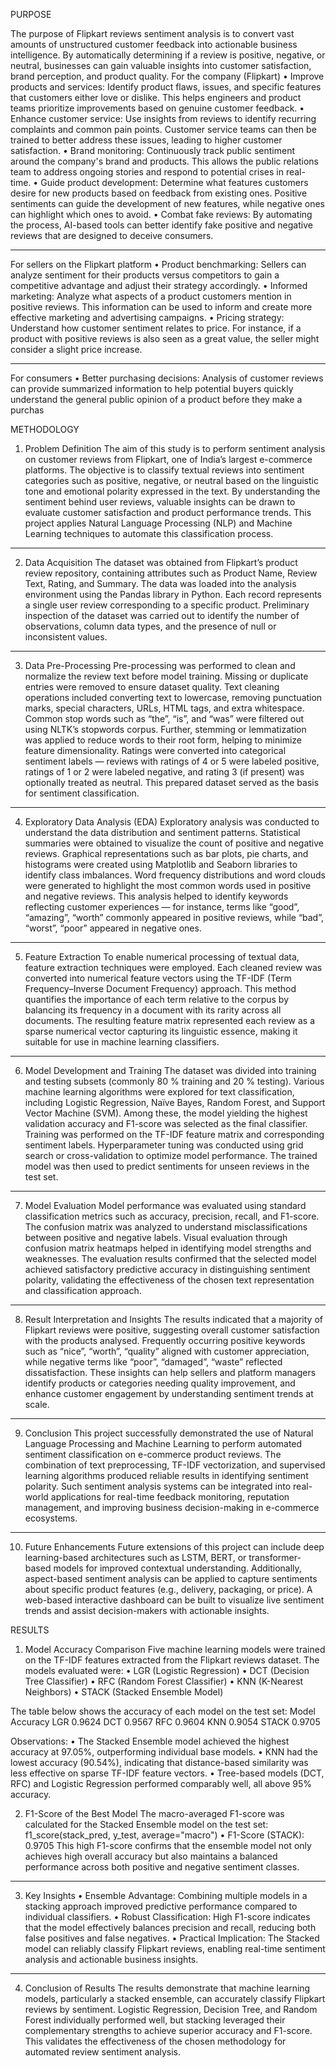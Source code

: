 PURPOSE

The purpose of Flipkart reviews sentiment analysis is to convert vast amounts of unstructured customer feedback into actionable business intelligence. By automatically determining if a review is positive, negative, or neutral, businesses can gain valuable insights into customer satisfaction, brand perception, and product quality. 
For the company (Flipkart)
•	Improve products and services: Identify product flaws, issues, and specific features that customers either love or dislike. This helps engineers and product teams prioritize improvements based on genuine customer feedback.
•	Enhance customer service: Use insights from reviews to identify recurring complaints and common pain points. Customer service teams can then be trained to better address these issues, leading to higher customer satisfaction.
•	Brand monitoring: Continuously track public sentiment around the company's brand and products. This allows the public relations team to address ongoing stories and respond to potential crises in real-time.
•	Guide product development: Determine what features customers desire for new products based on feedback from existing ones. Positive sentiments can guide the development of new features, while negative ones can highlight which ones to avoid.
•	Combat fake reviews: By automating the process, AI-based tools can better identify fake positive and negative reviews that are designed to deceive consumers. 

________________________________________
For sellers on the Flipkart platform
•	Product benchmarking: Sellers can analyze sentiment for their products versus competitors to gain a competitive advantage and adjust their strategy accordingly.
•	Informed marketing: Analyze what aspects of a product customers mention in positive reviews. This information can be used to inform and create more effective marketing and advertising campaigns.
•	Pricing strategy: Understand how customer sentiment relates to price. For instance, if a product with positive reviews is also seen as a great value, the seller might consider a slight price increase. 

________________________________________
For consumers
•	Better purchasing decisions: Analysis of customer reviews can provide summarized information to help potential buyers quickly understand the general public opinion of a product before they make a purchas


METHODOLOGY
1. Problem Definition
The aim of this study is to perform sentiment analysis on customer reviews from Flipkart, one of India’s largest e-commerce platforms. The objective is to classify textual reviews into sentiment categories such as positive, negative, or neutral based on the linguistic tone and emotional polarity expressed in the text. By understanding the sentiment behind user reviews, valuable insights can be drawn to evaluate customer satisfaction and product performance trends. This project applies Natural Language Processing (NLP) and Machine Learning techniques to automate this classification process.
________________________________________
2. Data Acquisition
The dataset was obtained from Flipkart’s product review repository, containing attributes such as Product Name, Review Text, Rating, and Summary. The data was loaded into the analysis environment using the Pandas library in Python. Each record represents a single user review corresponding to a specific product. Preliminary inspection of the dataset was carried out to identify the number of observations, column data types, and the presence of null or inconsistent values.
________________________________________
3. Data Pre-Processing
Pre-processing was performed to clean and normalize the review text before model training. Missing or duplicate entries were removed to ensure dataset quality. Text cleaning operations included converting text to lowercase, removing punctuation marks, special characters, URLs, HTML tags, and extra whitespace. Common stop words such as “the”, “is”, and “was” were filtered out using NLTK’s stopwords corpus.
Further, stemming or lemmatization was applied to reduce words to their root form, helping to minimize feature dimensionality. Ratings were converted into categorical sentiment labels — reviews with ratings of 4 or 5 were labeled positive, ratings of 1 or 2 were labeled negative, and rating 3 (if present) was optionally treated as neutral. This prepared dataset served as the basis for sentiment classification.
________________________________________
4. Exploratory Data Analysis (EDA)
Exploratory analysis was conducted to understand the data distribution and sentiment patterns. Statistical summaries were obtained to visualize the count of positive and negative reviews. Graphical representations such as bar plots, pie charts, and histograms were created using Matplotlib and Seaborn libraries to identify class imbalances.
Word frequency distributions and word clouds were generated to highlight the most common words used in positive and negative reviews. This analysis helped to identify keywords reflecting customer experiences — for instance, terms like “good”, “amazing”, “worth” commonly appeared in positive reviews, while “bad”, “worst”, “poor” appeared in negative ones.
________________________________________
5. Feature Extraction
To enable numerical processing of textual data, feature extraction techniques were employed. Each cleaned review was converted into numerical feature vectors using the TF-IDF (Term Frequency–Inverse Document Frequency) approach. This method quantifies the importance of each term relative to the corpus by balancing its frequency in a document with its rarity across all documents.
The resulting feature matrix represented each review as a sparse numerical vector capturing its linguistic essence, making it suitable for use in machine learning classifiers.
________________________________________
6. Model Development and Training
The dataset was divided into training and testing subsets (commonly 80 % training and 20 % testing). Various machine learning algorithms were explored for text classification, including Logistic Regression, Naïve Bayes, Random Forest, and Support Vector Machine (SVM). Among these, the model yielding the highest validation accuracy and F1-score was selected as the final classifier.
Training was performed on the TF-IDF feature matrix and corresponding sentiment labels. Hyperparameter tuning was conducted using grid search or cross-validation to optimize model performance. The trained model was then used to predict sentiments for unseen reviews in the test set.
________________________________________
7. Model Evaluation
Model performance was evaluated using standard classification metrics such as accuracy, precision, recall, and F1-score. The confusion matrix was analyzed to understand misclassifications between positive and negative labels. Visual evaluation through confusion matrix heatmaps helped in identifying model strengths and weaknesses.
The evaluation results confirmed that the selected model achieved satisfactory predictive accuracy in distinguishing sentiment polarity, validating the effectiveness of the chosen text representation and classification approach.
________________________________________


8. Result Interpretation and Insights
The results indicated that a majority of Flipkart reviews were positive, suggesting overall customer satisfaction with the products analysed. Frequently occurring positive keywords such as “nice”, “worth”, “quality” aligned with customer appreciation, while negative terms like “poor”, “damaged”, “waste” reflected dissatisfaction.
These insights can help sellers and platform managers identify products or categories needing quality improvement, and enhance customer engagement by understanding sentiment trends at scale.
________________________________________
9. Conclusion
This project successfully demonstrated the use of Natural Language Processing and Machine Learning to perform automated sentiment classification on e-commerce product reviews. The combination of text preprocessing, TF-IDF vectorization, and supervised learning algorithms produced reliable results in identifying sentiment polarity.
Such sentiment analysis systems can be integrated into real-world applications for real-time feedback monitoring, reputation management, and improving business decision-making in e-commerce ecosystems.
________________________________________
10. Future Enhancements
Future extensions of this project can include deep learning-based architectures such as LSTM, BERT, or transformer-based models for improved contextual understanding. Additionally, aspect-based sentiment analysis can be applied to capture sentiments about specific product features (e.g., delivery, packaging, or price). A web-based interactive dashboard can be built to visualize live sentiment trends and assist decision-makers with actionable insights.


RESULTS
1. Model Accuracy Comparison
Five machine learning models were trained on the TF-IDF features extracted from the Flipkart reviews dataset. The models evaluated were:
•	LGR (Logistic Regression)
•	DCT (Decision Tree Classifier)
•	RFC (Random Forest Classifier)
•	KNN (K-Nearest Neighbors)
•	STACK (Stacked Ensemble Model)

The table below shows the accuracy of each model on the test set:
Model	Accuracy
LGR	0.9624
DCT	0.9567
RFC	0.9604
KNN	0.9054
STACK	0.9705

Observations:
•	The Stacked Ensemble model achieved the highest accuracy at 97.05%, outperforming individual base models.
•	KNN had the lowest accuracy (90.54%), indicating that distance-based similarity was less effective on sparse TF-IDF feature vectors.
•	Tree-based models (DCT, RFC) and Logistic Regression performed comparably well, all above 95% accuracy.


2. F1-Score of the Best Model
The macro-averaged F1-score was calculated for the Stacked Ensemble model on the test set:
f1_score(stack_pred, y_test, average="macro")
•	F1-Score (STACK): 0.9705
This high F1-score confirms that the ensemble model not only achieves high overall accuracy but also maintains a balanced performance across both positive and negative sentiment classes.
________________________________________

3. Key Insights
•	Ensemble Advantage: Combining multiple models in a stacking approach improved predictive performance compared to individual classifiers.
•	Robust Classification: High F1-score indicates that the model effectively balances precision and recall, reducing both false positives and false negatives.
•	Practical Implication: The Stacked model can reliably classify Flipkart reviews, enabling real-time sentiment analysis and actionable business insights.
________________________________________
4. Conclusion of Results
The results demonstrate that machine learning models, particularly a stacked ensemble, can accurately classify Flipkart reviews by sentiment. Logistic Regression, Decision Tree, and Random Forest individually performed well, but stacking leveraged their complementary strengths to achieve superior accuracy and F1-score. This validates the effectiveness of the chosen methodology for automated review sentiment analysis.

